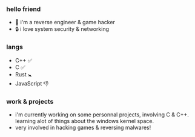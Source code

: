 ### hello friend

- 👋 i'm a reverse engineer & game hacker 
- 🔒 i love system security & networking

### langs

- C++ ✅
- C ✅
- Rust 🚼
- JavaScript 👎

### work & projects

- i'm currently working on some personnal projects, involving C & C++. learning alot of things about the windows kernel space.
- very involved in hacking games & reversing malwares!
